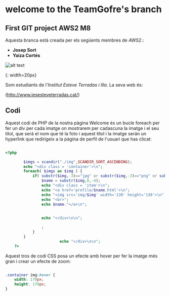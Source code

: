 # welcome to the TeamGofre's branch

## First GIT project AWS2 M8

Aquesta branca está creada per els següents membres de *AWS2*.:

* **Josep Sort**
* **Yaiza Cortés**


![alt text][logo]

[logo]: https://pbs.twimg.com/profile_images/478903857653620737/aNqCiRN7_400x400.jpeg "Logo del Esteve Terrades"
{: width=20px}


Som estudiants de l'*Institut Esteve Terradas i Illa*. 
La seva web és:

(http://www.iesesteveterradas.cat/)


## Codi

Aquest codi de PHP de la nostra pàgina Welcome és un bucle foreach per fer un div per cada imatge on mostrarem per cadascuna la imatge i el seu títol, que será el nom que té la foto i aquest títol i la imatge serán un hyperlink que redirigeix a la pàgina de perfil de l'usuari que has clicat:

```php 

<?php 

		$imgs = scandir("./img",SCANDIR_SORT_ASCENDING);
		echo "<div class = 'container'>\n";
		foreach( $imgs as $img ) {	
			if( substr($img,-3)=="jpg" or substr($img,-3)=="png" or substr($img,-4)=="jpeg") {
				$name = substr($img,0,-4);
				echo "<div class = 'item'>\n";
				echo "<a href='profile/$name.html'>\n";
				echo "<img src='img/$img' width='130' height='130'>\n";
				echo "<br>";
				echo $name."</a>\n";
				

				echo "</div>\n\n";

				;
			}
		}
						echo "</div>\n\n";
	?>


```

Aquest tros de codi CSS posa un efecte amb hover per fer la imatge més gran i crear un efecte de zoom:

```css

.container img:hover {
	width: 170px;
	height: 170px;
}


```